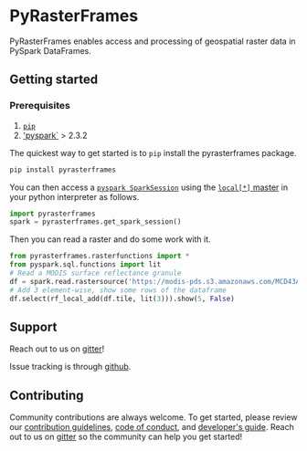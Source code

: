 # PyRasterFrames

PyRasterFrames enables access and processing of geospatial raster data in PySpark DataFrames.

## Getting started

### Prerequisites

1. [`pip`](https://pip.pypa.io/en/stable/installing/)
2. ['pyspark`](https://pypi.org/project/pyspark/) > 2.3.2 

The quickest way to get started is to `pip` install the pyrasterframes package.

```bash
pip install pyrasterframes
```

You can then access a [`pyspark SparkSession`](https://spark.apache.org/docs/latest/api/python/pyspark.sql.html#pyspark.sql.SparkSession) using the [`local[*]` master](https://spark.apache.org/docs/latest/submitting-applications.html#master-urls) in your python interpreter as follows.

```python
import pyrasterframes
spark = pyrasterframes.get_spark_session()
```

Then you can read a raster and do some work with it.

```python
from pyrasterframes.rasterfunctions import *
from pyspark.sql.functions import lit
# Read a MODIS surface reflectance granule
df = spark.read.rastersource('https://modis-pds.s3.amazonaws.com/MCD43A4.006/11/08/2019059/MCD43A4.A2019059.h11v08.006.2019072203257_B02.TIF')
# Add 3 element-wise, show some rows of the dataframe
df.select(rf_local_add(df.tile, lit(3))).show(5, False)
```


## Support

Reach out to us on [gitter](https://gitter.im/s22s/raster-frames)!

Issue tracking is through [github](https://github.com/locationtech/rasterframes/issues). 

## Contributing

Community contributions are always welcome. To get started, please review our [contribution guidelines](https://github.com/locationtech/rasterframes/blob/develop/CONTRIBUTING.md), [code of conduct](https://github.com/locationtech/rasterframes/blob/develop/CODE_OF_CONDUCT.md), and [developer's guide](../../../README.md).  Reach out to us on [gitter](https://gitter.im/s22s/raster-frames) so the community can help you get started!




